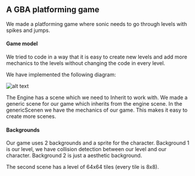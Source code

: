 
## A GBA platforming game

We made a platforming game where sonic needs to go through levels with spikes and jumps.

#### Game model

We tried to code in a way that it is easy to create new levels and add more mechanics to the levels without changing the code in every level.

We have implemented the following diagram: 

![alt text](https://github.com/snow107/gba-sprite-engine/tree/master/img/Diagram.png)

The Engine has a scene which we need to Inherit to work with. We made a generic scene for our game which inherits from the engine scene.
In the genericScenen we have the mechanics of our game. This makes it easy to create more scenes.
 
#### Backgrounds

Our game uses 2 backgrounds and a sprite for the character. Background 1 is our level, we have collision detection
between our level and our character. Background 2 is just a aesthetic background.

The second scene has a level of 64x64 tiles (every tile is 8x8).  
